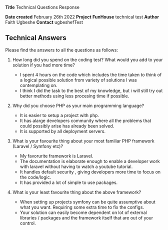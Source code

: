  **Title**   Technical Questions Response                                         
 
 **Date created**  February 26th 2022
 **Project**   __FunHouse__ technical test
 **Author**  Faith Ugbeshe
 **Contact**  ugbeshefTest

## Technical Answers

Please find the answers to all the questions as follows:

1. How long did you spend on the coding test? What would you add to your solution if you had more time?
    - I spent 4 hours on the code which includes the time taken to think of a logical possible solution from variety of solutions I was contemplating on. 
    - I think I did the task to the best of my knowledge, but i will still try out better methods using less procesing time if possible. 

2. Why did you choose PHP as your main programming language?
    - It is easier to setup a project with php.
    - It has alarge developers community where all the problems that could possibly arise has already been solved. 
    - It is supported by all deployment servers.

3. What is your favourite thing about your most familiar PHP framework (Laravel / Symfony etc)?
    - My favorurite framework is Laravel.
    - The documentation is elaborate enough to enable a developer work with laravel without having to watch a youtube tutorial.
    - It handles default security , giving developers more time to focus on the code/logic.
    - It has provided a lot of simple to use packages.

4. What is your least favourite thing about the above framework?
    - When setting up projects symfony can be quite assumptive about what you want. Requiring some extra time to fix the configs.   
    - Your solution can easily become dependent on lot of external libraries / packages and the framework itself that are out of your control.
